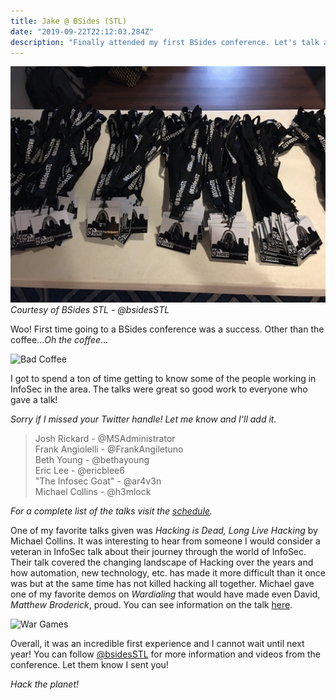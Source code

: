 ```yaml
---
title: Jake @ BSides (STL)
date: "2019-09-22T22:12:03.284Z"
description: "Finally attended my first BSides conference. Let's talk about that."
---
```


![Badges](badges.jpeg)
*Courtesy of BSides STL - @bsidesSTL*

Woo! First time going to a BSides conference was a success. Other than the coffee...*Oh the coffee*...

![Bad Coffee](https://media.giphy.com/media/9UZZebsksF6ioNLpcl/giphy.gif)

I got to spend a ton of time getting to know some of the people working in InfoSec in the area. The talks were great so good work to everyone who gave a talk!

*Sorry if I missed your Twitter handle! Let me know and I'll add it.*

> Josh Rickard - @MSAdministrator<br>
> Frank Angiolelli - @FrankAngiletuno<br>
> Beth Young - @bethayoung<br>
> Eric Lee - @ericblee6<br>
> "The Infosec Goat" - @ar4v3n<br>
> Michael Collins - @h3mlock<br>

*For a complete list of the talks visit the [schedule](https://bsidesstl2019.busyconf.com/schedule#activity_5d13959bcd08ded7e20000f5).*

 One of my favorite talks given was *Hacking is Dead, Long Live Hacking* by Michael Collins. It was interesting to hear from someone I would consider a veteran in InfoSec talk about their journey through the world of InfoSec. Their talk covered the changing landscape of Hacking over the years and how automation, new technology, etc. has made it more difficult than it once was but at the same time has not killed hacking all together. Michael gave one of my favorite demos on *Wardialing* that would have made even David, *Matthew Broderick*, proud. You can see information on the talk [here](https://bsidesstl2019.busyconf.com/activities/5d13959bcd08ded7e20000f5).

 ![War Games](https://media.giphy.com/media/jjYGVvxgQSTsc/giphy.gif)

 Overall, it was an incredible first experience and I cannot wait until next year! You can follow [@bsidesSTL](https://twitter.com/bsidesSTL) for more information and videos from the conference. Let them know I sent you!

 *Hack the planet!*
